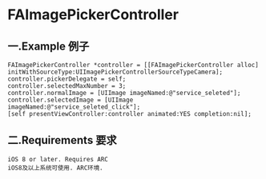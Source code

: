 # FAImagePickerController
## 一.Example 例子
    FAImagePickerController *controller = [[FAImagePickerController alloc] initWithSourceType:UIImagePickerControllerSourceTypeCamera];
    controller.pickerDelegate = self;
    controller.selectedMaxNumber = 3;
    controller.normalImage = [UIImage imageNamed:@"service_seleted"];
    controller.selectedImage = [UIImage imageNamed:@"service_seleted_click"];
    [self presentViewController:controller animated:YES completion:nil];

## 二.Requirements 要求
    iOS 8 or later. Requires ARC
    iOS8及以上系统可使用. ARC环境.
